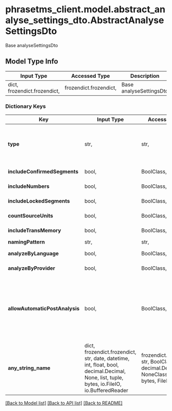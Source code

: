 # phrasetms_client.model.abstract_analyse_settings_dto.AbstractAnalyseSettingsDto

Base analyseSettingsDto

## Model Type Info

| Input Type                   | Accessed Type          | Description             | Notes |
| ---------------------------- | ---------------------- | ----------------------- | ----- |
| dict, frozendict.frozendict, | frozendict.frozendict, | Base analyseSettingsDto |

### Dictionary Keys

| Key                            | Input Type                                                                                                                                  | Accessed Type                                                                           | Description                                                                      | Notes                                                                                    |
| ------------------------------ | ------------------------------------------------------------------------------------------------------------------------------------------- | --------------------------------------------------------------------------------------- | -------------------------------------------------------------------------------- | ---------------------------------------------------------------------------------------- |
| **type**                       | str,                                                                                                                                        | str,                                                                                    | Response differs based on analyse type                                           | [optional] must be one of ["PreAnalyse", "PostAnalyse", "PreAnalyseTarget", "Compare", ] |
| **includeConfirmedSegments**   | bool,                                                                                                                                       | BoolClass,                                                                              | Default: false                                                                   | [optional]                                                                               |
| **includeNumbers**             | bool,                                                                                                                                       | BoolClass,                                                                              | Default: false                                                                   | [optional]                                                                               |
| **includeLockedSegments**      | bool,                                                                                                                                       | BoolClass,                                                                              | Default: false                                                                   | [optional]                                                                               |
| **countSourceUnits**           | bool,                                                                                                                                       | BoolClass,                                                                              | Default: false                                                                   | [optional]                                                                               |
| **includeTransMemory**         | bool,                                                                                                                                       | BoolClass,                                                                              | Default: false                                                                   | [optional]                                                                               |
| **namingPattern**              | str,                                                                                                                                        | str,                                                                                    |                                                                                  | [optional]                                                                               |
| **analyzeByLanguage**          | bool,                                                                                                                                       | BoolClass,                                                                              | Default: false                                                                   | [optional]                                                                               |
| **analyzeByProvider**          | bool,                                                                                                                                       | BoolClass,                                                                              | Default: false                                                                   | [optional]                                                                               |
| **allowAutomaticPostAnalysis** | bool,                                                                                                                                       | BoolClass,                                                                              | If automatic post analysis should be created after update source. Default: false | [optional]                                                                               |
| **any_string_name**            | dict, frozendict.frozendict, str, date, datetime, int, float, bool, decimal.Decimal, None, list, tuple, bytes, io.FileIO, io.BufferedReader | frozendict.frozendict, str, BoolClass, decimal.Decimal, NoneClass, tuple, bytes, FileIO | any string name can be used but the value must be the correct type               | [optional]                                                                               |

[[Back to Model list]](../../README.md#documentation-for-models) [[Back to API list]](../../README.md#documentation-for-api-endpoints) [[Back to README]](../../README.md)
